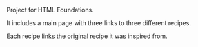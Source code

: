 Project for HTML Foundations.

It includes a main page with three links to three different recipes.

Each recipe links the original recipe it was inspired from.
